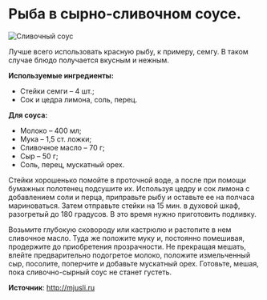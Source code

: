 # Рыба в сырно-сливочном соусе.

![Сливочный соус](/images/Kulinar/Sous/sliv_sous_009.jpg 'Сливочный соус')

Лучше всего использовать красную рыбу, к примеру, семгу. В таком случае блюдо получается вкусным и нежным.

**Используемые ингредиенты:**

- Стейки семги – 4 шт.;
- Сок и цедра лимона, соль, перец.

**Для соуса:**

- Молоко – 400 мл;
- Мука – 1,5 ст. ложки;
- Сливочное масло – 70 г;
- Сыр – 50 г;
- Соль, перец, мускатный орех.

Стейки хорошенько помойте в проточной воде, а после при помощи бумажных полотенец подсушите их. Используя цедру и сок лимона с добавлением соли и перца, приправьте рыбу и оставьте ее на полчаса мариноваться. Затем отправьте стейки на 15 мин. в духовой шкаф, разогретый до 180 градусов. В это время нужно приготовить подливку.

Возьмите глубокую сковороду или кастрюлю и растопите в нем сливочное масло. Туда же положите муку и, постоянно помешивая, продержите до приобретения прозрачности. Не прекращая мешать, влейте предварительно подогретое молоко, положите измельченный сыр, посолите, поперчите и добавьте мускатный орех. Готовьте, мешая, пока сливочно-сырный соус не станет густеть.

**Источник**: http://mjusli.ru
